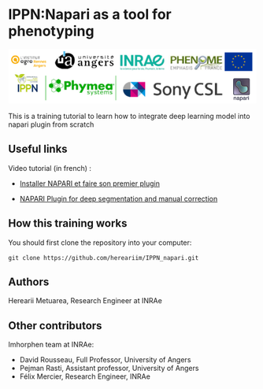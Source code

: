 # IPPN:Napari as a tool for phenotyping

![Alt text](images-credit/logos.png)

This is a training tutorial to learn how to integrate deep learning model into napari plugin from scratch

## Useful links

Video tutorial (in french) : 

- [Installer NAPARI et faire son premier plugin](https://www.youtube.com/watch?v=lMEVJxIlkXw&ab_channel=ImHorPhenBioimagingresearchgroup)

- [NAPARI Plugin for deep segmentation and manual correction](https://www.youtube.com/watch?v=Wzgl1aDT504&t=872s&ab_channel=ImHorPhenBioimagingresearchgroup)

## How this training works

You should first clone the repository into your computer:

```
git clone https://github.com/hereariim/IPPN_napari.git
```

## Authors

Herearii Metuarea, Research Engineer at INRAe

## Other contributors

Imhorphen team at INRAe:

* David Rousseau, Full Professor, University of Angers
* Pejman Rasti, Assistant professor, University of Angers
* Félix Mercier, Research Engineer, INRAe